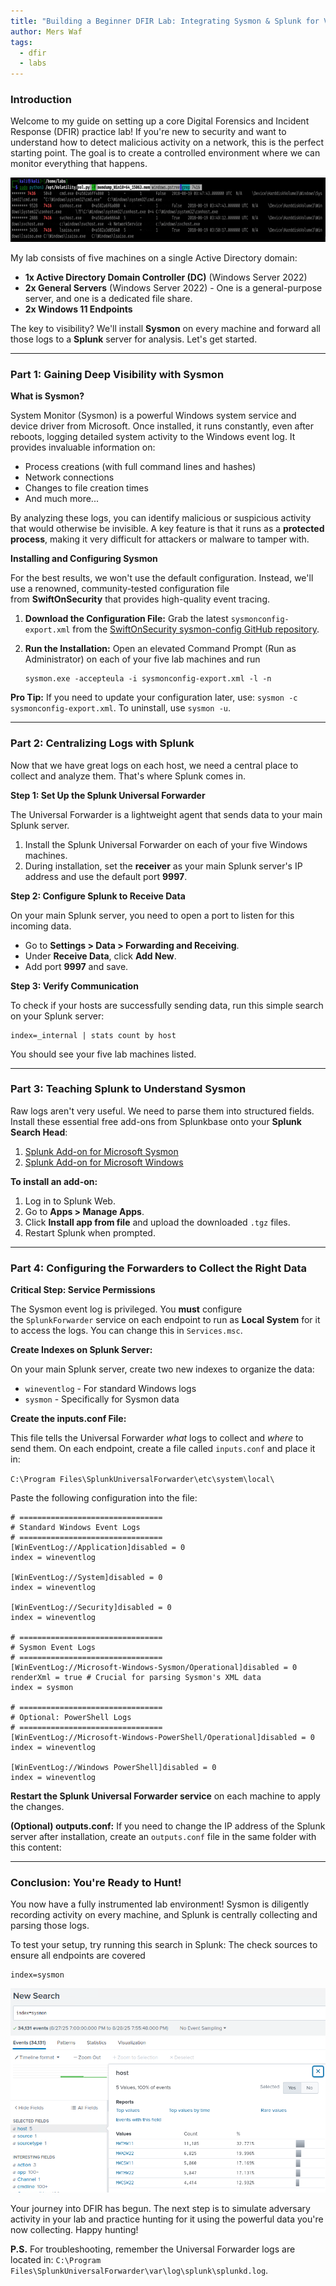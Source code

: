 ```yaml
---
title: "Building a Beginner DFIR Lab: Integrating Sysmon & Splunk for Visibility"
author: Mers Waf
tags:
  - dfir
  - labs
---
```


### **Introduction**

Welcome to my guide on setting up a core Digital Forensics and Incident Response (DFIR) practice lab! If you're new to security and want to understand how to detect malicious activity on a network, this is the perfect starting point. The goal is to create a controlled environment where we can monitor everything that happens.

![](assets/4.png)

My lab consists of five machines on a single Active Directory domain:

- **1x Active Directory Domain Controller (DC)** (Windows Server 2022)
- **2x General Servers** (Windows Server 2022) - One is a general-purpose server, and one is a dedicated file share.
- **2x Windows 11 Endpoints**

The key to visibility? We'll install **Sysmon** on every machine and forward all those logs to a **Splunk** server for analysis. Let's get started.

---

### **Part 1: Gaining Deep Visibility with Sysmon**

**What is Sysmon?**

System Monitor (Sysmon) is a powerful Windows system service and device driver from Microsoft. Once installed, it runs constantly, even after reboots, logging detailed system activity to the Windows event log. It provides invaluable information on:

- Process creations (with full command lines and hashes)
- Network connections
- Changes to file creation times
- And much more...

By analyzing these logs, you can identify malicious or suspicious activity that would otherwise be invisible. A key feature is that it runs as a **protected process**, making it very difficult for attackers or malware to tamper with.

**Installing and Configuring Sysmon**

For the best results, we won't use the default configuration. Instead, we'll use a renowned, community-tested configuration file from **SwiftOnSecurity** that provides high-quality event tracing.

1. **Download the Configuration File:** Grab the latest `sysmonconfig-export.xml` from the [SwiftOnSecurity sysmon-config GitHub repository](https://github.com/SwiftOnSecurity/sysmon-config/tree/master).
2. **Run the Installation:** Open an elevated Command Prompt (Run as Administrator) on each of your five lab machines and run
    
    
    ```
    sysmon.exe -accepteula -i sysmonconfig-export.xml -l -n
    ```
    

**Pro Tip:** If you need to update your configuration later, use: `sysmon -c sysmonconfig-export.xml`. To uninstall, use `sysmon -u`.

---

### **Part 2: Centralizing Logs with Splunk**

Now that we have great logs on each host, we need a central place to collect and analyze them. That's where Splunk comes in.

**Step 1: Set Up the Splunk Universal Forwarder**

The Universal Forwarder is a lightweight agent that sends data to your main Splunk server.

1. Install the Splunk Universal Forwarder on each of your five Windows machines.
2. During installation, set the **receiver** as your main Splunk server's IP address and use the default port **9997**.

**Step 2: Configure Splunk to Receive Data**

On your main Splunk server, you need to open a port to listen for this incoming data.

- Go to **Settings > Data > Forwarding and Receiving**.
- Under **Receive Data**, click **Add New**.
- Add port **9997** and save.

**Step 3: Verify Communication**

To check if your hosts are successfully sending data, run this simple search on your Splunk server:

```
index=_internal | stats count by host
```

You should see your five lab machines listed.

---

### **Part 3: Teaching Splunk to Understand Sysmon**

Raw logs aren't very useful. We need to parse them into structured fields. Install these essential free add-ons from Splunkbase onto your **Splunk Search Head**:

1. [Splunk Add-on for Microsoft Sysmon](https://splunkbase.splunk.com/app/1914)
2. [Splunk Add-on for Microsoft Windows](https://splunkbase.splunk.com/app/742)

**To install an add-on:**

1. Log in to Splunk Web.
2. Go to **Apps > Manage Apps**.
3. Click **Install app from file** and upload the downloaded `.tgz` files.
4. Restart Splunk when prompted.

---

### **Part 4: Configuring the Forwarders to Collect the Right Data**

**Critical Step: Service Permissions**

The Sysmon event log is privileged. You **must** configure the `SplunkForwarder` service on each endpoint to run as **Local System** for it to access the logs. You can change this in `Services.msc`.

**Create Indexes on Splunk Server:**

On your main Splunk server, create two new indexes to organize the data:

- `wineventlog` - For standard Windows logs
- `sysmon` - Specifically for Sysmon data

**Create the inputs.conf File:**

This file tells the Universal Forwarder *what* logs to collect and *where* to send them. On each endpoint, create a file called `inputs.conf` and place it in:

`C:\Program Files\SplunkUniversalForwarder\etc\system\local\`

Paste the following configuration into the file:

```
# ================================
# Standard Windows Event Logs
# ================================
[WinEventLog://Application]disabled = 0
index = wineventlog

[WinEventLog://System]disabled = 0
index = wineventlog

[WinEventLog://Security]disabled = 0
index = wineventlog

# ================================
# Sysmon Event Logs
# ================================
[WinEventLog://Microsoft-Windows-Sysmon/Operational]disabled = 0
renderXml = true # Crucial for parsing Sysmon's XML data
index = sysmon

# ================================
# Optional: PowerShell Logs
# ================================
[WinEventLog://Microsoft-Windows-PowerShell/Operational]disabled = 0
index = wineventlog

[WinEventLog://Windows PowerShell]disabled = 0
index = wineventlog
```

**Restart the Splunk Universal Forwarder service** on each machine to apply the changes.

**(Optional) outputs.conf:** If you need to change the IP address of the Splunk server after installation, create an `outputs.conf` file in the same folder with this content:

---

### **Conclusion: You're Ready to Hunt!**

You now have a fully instrumented lab environment! Sysmon is diligently recording activity on every machine, and Splunk is centrally collecting and parsing those logs.

To test your setup, try running this search in Splunk: The check sources to ensure all endpoints are covered

```
index=sysmon
```
![](assets/splunksearch.png)
 
Your journey into DFIR has begun. The next step is to simulate adversary activity in your lab and practice hunting for it using the powerful data you're now collecting. Happy hunting!

**P.S.** For troubleshooting, remember the Universal Forwarder logs are located in: `C:\Program Files\SplunkUniversalForwarder\var\log\splunk\splunkd.log`.
